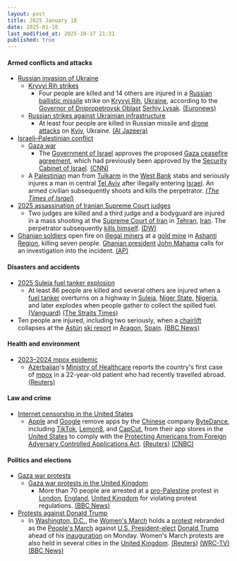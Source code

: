 ```yaml
---
layout: post
title: 2025 January 18
date: 2025-01-18
last_modified_at: 2025-10-17 21:31
published: true
---
```



#### Armed conflicts and attacks

* [Russian invasion of Ukraine](https://en.wikipedia.org/wiki/Russian_invasion_of_Ukraine "Russian invasion of Ukraine")
  * [Kryvyi Rih strikes](https://en.wikipedia.org/wiki/Kryvyi_Rih_strikes_%282022%E2%80%93present%29 "Kryvyi Rih strikes (2022–present)")
    * Four people are killed and 14 others are injured in a [Russian](https://en.wikipedia.org/wiki/Russian_Armed_Forces "Russian Armed Forces") [ballistic missile](https://en.wikipedia.org/wiki/Ballistic_missile "Ballistic missile") strike on [Kryvyi Rih](https://en.wikipedia.org/wiki/Kryvyi_Rih "Kryvyi Rih"), [Ukraine](https://en.wikipedia.org/wiki/Ukraine "Ukraine"), according to the [Governor of Dnipropetrovsk Oblast](https://en.wikipedia.org/wiki/Governor_of_Dnipropetrovsk_Oblast "Governor of Dnipropetrovsk Oblast") [Serhiy Lysak](https://en.wikipedia.org/wiki/Serhiy_Lysak "Serhiy Lysak"). [(Euronews)](https://www.euronews.com/my-europe/2025/01/18/four-killed-in-russian-air-strike-on-kryvyi-rih-as-zelenskyy-bemoans-lack-of-air-defences)
  * [Russian strikes against Ukrainian infrastructure](https://en.wikipedia.org/wiki/Russian_strikes_against_Ukrainian_infrastructure_%282022%E2%80%93present%29 "Russian strikes against Ukrainian infrastructure (2022–present)")
    * At least four people are killed in Russian missile and [drone attacks](https://en.wikipedia.org/wiki/Drone_warfare "Drone warfare") on [Kyiv](https://en.wikipedia.org/wiki/Kyiv "Kyiv"), Ukraine. [(Al Jazeera)](https://www.aljazeera.com/news/2025/1/18/russian-attacks-on-centre-of-kyiv-leave-four-dead)
* [Israeli–Palestinian conflict](https://en.wikipedia.org/wiki/Israeli%E2%80%93Palestinian_conflict "Israeli–Palestinian conflict")
  * [Gaza war](https://en.wikipedia.org/wiki/Gaza_war "Gaza war")
    * The [Government of Israel](https://en.wikipedia.org/wiki/Government_of_Israel "Government of Israel") approves the proposed [Gaza ceasefire agreement](https://en.wikipedia.org/wiki/January_2025_Gaza_war_ceasefire "January 2025 Gaza war ceasefire"), which had previously been approved by the [Security Cabinet of Israel](https://en.wikipedia.org/wiki/Security_Cabinet_of_Israel "Security Cabinet of Israel"). [(CNN)](https://edition.cnn.com/2025/01/18/middleeast/israel-approves-ceasefire-hostage-deal-intl-hnk/index.html?iid=cnn_buildContentRecirc_end_recirc)
  * A [Palestinian](https://en.wikipedia.org/wiki/Palestinian "Palestinian") man from [Tulkarm](https://en.wikipedia.org/wiki/Tulkarm "Tulkarm") in the [West Bank](https://en.wikipedia.org/wiki/West_Bank "West Bank") stabs and seriously injures a man in central [Tel Aviv](https://en.wikipedia.org/wiki/Tel_Aviv "Tel Aviv") after illegally entering [Israel](https://en.wikipedia.org/wiki/Israel "Israel"). An armed civilian subsequently shoots and kills the perpetrator. [(*The Times of Israel*)](https://www.timesofisrael.com/man-seriously-hurt-in-tel-aviv-stabbing-palestinian-terrorist-shot-dead/)
* [2025 assassination of Iranian Supreme Court judges](https://en.wikipedia.org/wiki/2025_assassination_of_Iranian_Supreme_Court_judges "2025 assassination of Iranian Supreme Court judges")
  * Two judges are killed and a third judge and a bodyguard are injured in a mass shooting at the [Supreme Court of Iran](https://en.wikipedia.org/wiki/Supreme_Court_of_Iran "Supreme Court of Iran") in [Tehran](https://en.wikipedia.org/wiki/Tehran "Tehran"), [Iran](https://en.wikipedia.org/wiki/Iran "Iran"). The perpetrator subsequently [kills himself](https://en.wikipedia.org/wiki/Murder%E2%80%93suicide "Murder–suicide"). [(DW)](https://www.dw.com/en/iran-two-judges-shot-dead-outside-supreme-court-in-tehran/a-71335185)
* [Ghanian soldiers](https://en.wikipedia.org/wiki/Ghana_Army "Ghana Army") open fire on [illegal miners](https://en.wikipedia.org/wiki/Illegal_mining "Illegal mining") at a [gold mine](https://en.wikipedia.org/wiki/Gold_mining "Gold mining") in [Ashanti Region](https://en.wikipedia.org/wiki/Ashanti_Region "Ashanti Region"), killing seven people. [Ghanian president](https://en.wikipedia.org/wiki/President_of_Ghana "President of Ghana") [John Mahama](https://en.wikipedia.org/wiki/John_Mahama "John Mahama") calls for an investigation into the incident. [(AP)](https://apnews.com/article/ghana-illegal-gold-mining-soldiers-anglogold-ashanti-abd602d2574d19281550244dc8a622cd)

#### Disasters and accidents

* [2025 Suleja fuel tanker explosion](https://en.wikipedia.org/wiki/2025_Suleja_fuel_tanker_explosion "2025 Suleja fuel tanker explosion")
  * At least 86 people are killed and several others are injured when a [fuel tanker](https://en.wikipedia.org/wiki/Tank_truck "Tank truck") overturns on a highway in [Suleja](https://en.wikipedia.org/wiki/Suleja "Suleja"), [Niger State](https://en.wikipedia.org/wiki/Niger_%28state%29 "Niger (state)"), [Nigeria](https://en.wikipedia.org/wiki/Nigeria "Nigeria"), and later explodes when people gather to collect the spilled fuel. [(Vanguard)](https://www.vanguardngr.com/2025/01/death-toll-in-niger-petrol-tanker-explosion-now-70/) [(The Straits Times)](https://www.straitstimes.com/world/fuel-tanker-truck-blast-kills-at-least-60-in-nigeria)
* Ten people are injured, including two seriously, when a [chairlift](https://en.wikipedia.org/wiki/Chairlift "Chairlift") collapses at the [Astún](https://en.wikipedia.org/wiki/Ast%C3%BAn "Astún") [ski resort](https://en.wikipedia.org/wiki/Ski_resort "Ski resort") in [Aragon](https://en.wikipedia.org/wiki/Aragon "Aragon"), [Spain](https://en.wikipedia.org/wiki/Spain "Spain"). [(BBC News)](https://www.bbc.com/news/articles/ckgydwvkv1do)

#### Health and environment

* [2023–2024 mpox epidemic](https://en.wikipedia.org/wiki/2023%E2%80%932024_mpox_epidemic "2023–2024 mpox epidemic")
  * [Azerbaijan](https://en.wikipedia.org/wiki/Azerbaijan "Azerbaijan")'s [Ministry of Healthcare](https://en.wikipedia.org/wiki/Ministry_of_Healthcare_%28Azerbaijan%29 "Ministry of Healthcare (Azerbaijan)") reports the country's first case of [mpox](https://en.wikipedia.org/wiki/Mpox "Mpox") in a 22-year-old patient who had recently travelled abroad. [(Reuters)](https://www.reuters.com/business/healthcare-pharmaceuticals/first-mpox-case-detected-azerbaijan-interfax-reports-2025-01-18/)

#### Law and crime

* [Internet censorship in the United States](https://en.wikipedia.org/wiki/Internet_censorship_in_the_United_States "Internet censorship in the United States")
  * [Apple](https://en.wikipedia.org/wiki/Apple_Inc. "Apple Inc.") and [Google](https://en.wikipedia.org/wiki/Google "Google") remove apps by the [Chinese](https://en.wikipedia.org/wiki/China "China") company [ByteDance](https://en.wikipedia.org/wiki/ByteDance "ByteDance"), including [TikTok](https://en.wikipedia.org/wiki/TikTok "TikTok"), [Lemon8](https://en.wikipedia.org/wiki/Lemon8 "Lemon8"), and [CapCut](https://en.wikipedia.org/wiki/CapCut "CapCut"), from their app stores in the [United States](https://en.wikipedia.org/wiki/United_States "United States") to comply with the [Protecting Americans from Foreign Adversary Controlled Applications Act](https://en.wikipedia.org/wiki/Protecting_Americans_from_Foreign_Adversary_Controlled_Applications_Act "Protecting Americans from Foreign Adversary Controlled Applications Act"). [(Reuters)](https://www.reuters.com/technology/tiktok-faces-us-ban-deadline-users-brace-fallout-2025-01-18/) [(CNBC)](https://www.cnbc.com/2025/01/18/apple-google-remove-tiktok-from-stores-as-app-halts-service-in-us.html)

#### Politics and elections

* [Gaza war protests](https://en.wikipedia.org/wiki/Gaza_war_protests "Gaza war protests")
  * [Gaza war protests in the United Kingdom](https://en.wikipedia.org/wiki/Gaza_war_protests_in_the_United_Kingdom "Gaza war protests in the United Kingdom")
    * More than 70 people are arrested at a [pro-Palestine](https://en.wikipedia.org/wiki/Palestinian_nationalism "Palestinian nationalism") protest in [London](https://en.wikipedia.org/wiki/London "London"), [England](https://en.wikipedia.org/wiki/England "England"), [United Kingdom](https://en.wikipedia.org/wiki/United_Kingdom "United Kingdom") for violating protest regulations. [(BBC News)](https://www.bbc.com/news/articles/cz0l34kpv51o)
* [Protests against Donald Trump](https://en.wikipedia.org/wiki/Protests_against_Donald_Trump "Protests against Donald Trump")
  * In [Washington, D.C.](https://en.wikipedia.org/wiki/Washington%2C_D.C. "Washington, D.C."), the [Women's March](https://en.wikipedia.org/wiki/2017_Women%27s_March "2017 Women's March") holds a [protest](https://en.wikipedia.org/wiki/Protests_against_the_second_presidency_of_Donald_Trump "Protests against the second presidency of Donald Trump") rebranded as the [People's March](https://en.wikipedia.org/wiki/People%27s_March "People's March") against [U.S. President-elect](https://en.wikipedia.org/wiki/President-elect_of_the_United_States "President-elect of the United States") [Donald Trump](https://en.wikipedia.org/wiki/Donald_Trump "Donald Trump") ahead of his [inauguration](https://en.wikipedia.org/wiki/Second_inauguration_of_Donald_Trump "Second inauguration of Donald Trump") on Monday. Women's March protests are also held in several cities in the [United Kingdom](https://en.wikipedia.org/wiki/United_Kingdom "United Kingdom"). [(Reuters)](https://www.reuters.com/world/us/thousands-gather-washington-protest-trump-inauguration-2025-01-18/) [(WRC-TV)](https://www.nbcwashington.com/news/local/live-coverage-crowds-expected-for-the-peoples-march-in-dc-saturday/3817450/) [(BBC News)](https://www.bbc.com/news/articles/cq8kyv7yxlgo)
